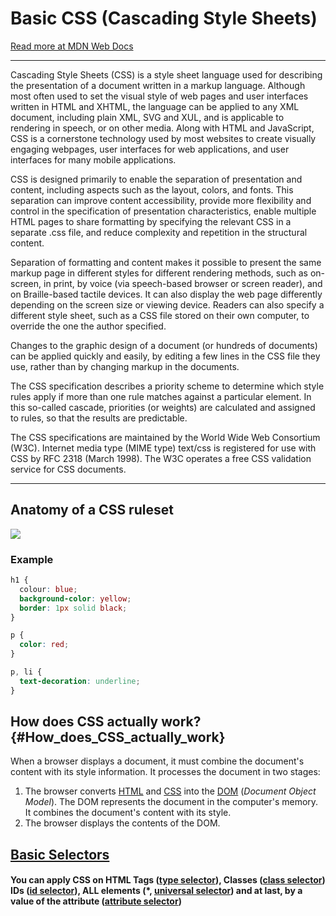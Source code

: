 # Basic CSS \(Cascading Style Sheets\)

[Read more at MDN Web Docs](https://www.gitbook.com/book/isaklafleur/module-1/edit#)

---

Cascading Style Sheets \(CSS\) is a style sheet language used for describing the presentation of a document written in a markup language. Although most often used to set the visual style of web pages and user interfaces written in HTML and XHTML, the language can be applied to any XML document, including plain XML, SVG and XUL, and is applicable to rendering in speech, or on other media. Along with HTML and JavaScript, CSS is a cornerstone technology used by most websites to create visually engaging webpages, user interfaces for web applications, and user interfaces for many mobile applications.

CSS is designed primarily to enable the separation of presentation and content, including aspects such as the layout, colors, and fonts. This separation can improve content accessibility, provide more flexibility and control in the specification of presentation characteristics, enable multiple HTML pages to share formatting by specifying the relevant CSS in a separate .css file, and reduce complexity and repetition in the structural content.

Separation of formatting and content makes it possible to present the same markup page in different styles for different rendering methods, such as on-screen, in print, by voice \(via speech-based browser or screen reader\), and on Braille-based tactile devices. It can also display the web page differently depending on the screen size or viewing device. Readers can also specify a different style sheet, such as a CSS file stored on their own computer, to override the one the author specified.

Changes to the graphic design of a document \(or hundreds of documents\) can be applied quickly and easily, by editing a few lines in the CSS file they use, rather than by changing markup in the documents.

The CSS specification describes a priority scheme to determine which style rules apply if more than one rule matches against a particular element. In this so-called cascade, priorities \(or weights\) are calculated and assigned to rules, so that the results are predictable.

The CSS specifications are maintained by the World Wide Web Consortium \(W3C\). Internet media type \(MIME type\) text/css is registered for use with CSS by RFC 2318 \(March 1998\). The W3C operates a free CSS validation service for CSS documents.

---

## Anatomy of a CSS ruleset

![](https://mdn.mozillademos.org/files/9461/css-declaration-small.png)

### Example

```css
h1 {
  colour: blue;
  background-color: yellow;
  border: 1px solid black;
}

p {
  color: red;
}

p, li {
  text-decoration: underline;
}
```

## How does CSS actually work? {#How_does_CSS_actually_work}

When a browser displays a document, it must combine the document's content with its style information. It processes the document in two stages:

1. The browser converts [HTML](https://developer.mozilla.org/en-US/docs/Glossary/HTML) and [CSS](https://developer.mozilla.org/en-US/docs/Glossary/CSS) into the [DOM](https://developer.mozilla.org/en-US/docs/Glossary/DOM) \(_Document Object Model_\). The DOM represents the document in the computer's memory. It combines the document's content with its style.
2. The browser displays the contents of the DOM.

## [Basic Selectors](https://developer.mozilla.org/en-US/docs/Web/CSS/CSS_Selectors)

#### You can apply CSS on HTML Tags \([type selector](https://developer.mozilla.org/en-US/docs/Web/CSS/Type_selectors)\), Classes \([class selector](https://developer.mozilla.org/en-US/docs/Web/CSS/Class_selectors)\) IDs \([id selector](https://developer.mozilla.org/en-US/docs/Web/CSS/ID_selectors)\), ALL elements \(\*, [universal selector](https://developer.mozilla.org/en-US/docs/Web/CSS/Universal_selectors)\) and at last, by a value of the attribute \([attribute selector](https://developer.mozilla.org/en-US/docs/Web/CSS/Attribute_selectors)\)



